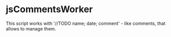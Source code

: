 # jsCommentsWorker
This script works with '//TODO name; date; comment' - like comments, that allows to manage them. 
